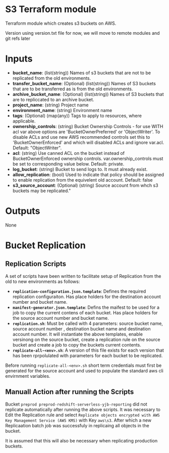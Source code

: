 # S3 Terraform module

Terraform module which creates s3 buckets on AWS.

Version using version.txt file for now, we will move to remote modules and git refs later

# Inputs

- **bucket_name**: (list(string)) Names of s3 buckets that are not to be replicated from the old environments.
- **transfer_bucket_name**: (Optional) (list(string)) Names of S3 buckets that are to be transferred as is from the old environments.
- **archive_bucket_name**: (Optional) (list(string)) Names of S3 buckets that are to repliccated to an archive bucket.
- **project_name**: (string) Project name
- **environment_name**: (string) Environment name
- **tags**: (Optional) (map(any)) Tags to apply to resources, where applicable.
- **ownership_controls**: (string) Bucket Ownership Controls - for use WITH acl var above options are 'BucketOwnerPreferred' or 'ObjectWriter'. To disable ACLs and use new AWS recommended controls set this to 'BucketOwnerEnforced' and which will disabled ACLs and ignore var.acl. Default: "ObjectWriter".
- **acl**: (string) Use canned ACL on the bucket instead of BucketOwnerEnforced ownership controls. var.ownership_controls must be set to corresponding value below. Default: private.
- **log_bucket**: (string) Bucket to send logs to. It must already exist.
- **allow_replication**: (bool) Used to indicate that policy should be assigned to enable replication from the equivelent old account. Default: false
- **s3_source_account**: (Optional) (string) Source account from whch s3 buckets may be replicated."

# Outputs

None

# Bucket Replication

## Replication Scripts

A set of scripts have been written to facilitate setup of Replication from the old to new environments as follows:

- **`replication-configuration.json.template`**: Defines the required replication configuraiton. Has place holders for the destination account number and bucket name.
- **`manifest-generator.json.template`**: Defins the maifest to be used for a job to copy the current contens of each bucket. Has place holders for the source account number and bucket name.
- **`replication.sh`**: Must be called with 4 parameters: source bucket name, source account number , destination bucket name and destination account number. It will instantiate the above templates, enable versinong on the source bucket, create a replication rule on the source bucket and create a job to copy the buckets current contents.
- **`replicate-all-<env>.sh`**: A version of this file exists for each version that has been rprpolulated with parameters for each bucket to be replicated.

Before running `replicate-all-<env>.sh` short term credentials must first be generated for the source account and used to populate the standard aws cli envirnment variables.

## Manuall Action after running the Scripts

Bucket `preprod preprod-redshift-serverless-yjb-reporting` did not replicate automatically after running the above scripts. It was necessary to Edit the Replication rule and select `Replicate objects encrypted with AWS Key Management Service (AWS KMS)` with Key `aws\s3`. After which a new Replicaation batch job was successfuly in replicaing all objects in the bucket.

It is assumed that this will also be necessary when replicating production buckets.
